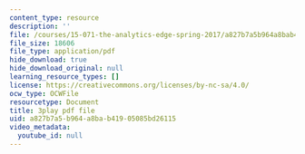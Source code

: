 ```yaml
---
content_type: resource
description: ''
file: /courses/15-071-the-analytics-edge-spring-2017/a827b7a5b964a8bab41905085bd26115_FYXIRXnQ8Fc.pdf
file_size: 18606
file_type: application/pdf
hide_download: true
hide_download_original: null
learning_resource_types: []
license: https://creativecommons.org/licenses/by-nc-sa/4.0/
ocw_type: OCWFile
resourcetype: Document
title: 3play pdf file
uid: a827b7a5-b964-a8ba-b419-05085bd26115
video_metadata:
  youtube_id: null
---
```


